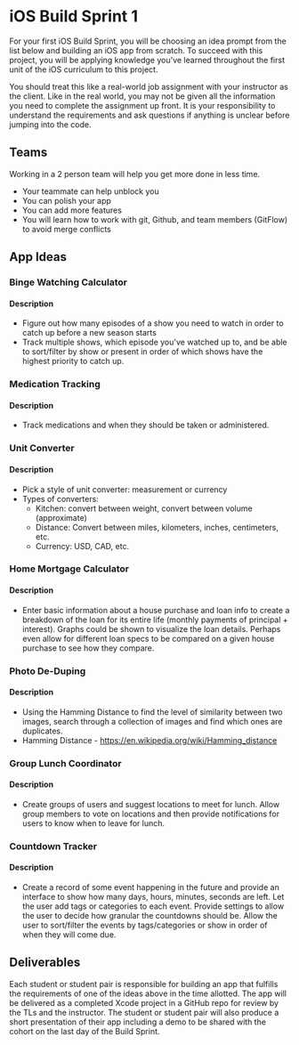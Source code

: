 # iOS Build Sprint 1

For your first iOS Build Sprint, you will be choosing an idea prompt from the list below and building an iOS app from scratch. To succeed with this project, you will be applying knowledge you've learned throughout the first unit of the iOS curriculum to this project.

You should treat this like a real-world job assignment with your instructor as the client. Like in the real world, you may not be given all the information you need to complete the assignment up front. It is your responsibility to understand the requirements and ask questions if anything is unclear before jumping into the code.

## Teams

Working in a 2 person team will help you get more done in less time.

* Your teammate can help unblock you 
* You can polish your app
* You can add more features
* You will learn how to work with git, Github, and team members (GitFlow) to avoid merge conflicts

## App Ideas

### Binge Watching Calculator
#### Description
- Figure out how many episodes of a show you need to watch in order to catch up before a new season starts
- Track multiple shows, which episode you've watched up to, and be able to sort/filter by show or present in order of which shows have the highest priority to catch up.

### Medication Tracking
#### Description
- Track medications and when they should be taken or administered.

### Unit Converter
#### Description
- Pick a style of unit converter: measurement or currency
- Types of converters:
    - Kitchen: convert between weight, convert between volume (approximate)
    - Distance: Convert between miles, kilometers, inches, centimeters, etc.
    - Currency: USD, CAD, etc.

### Home Mortgage Calculator
#### Description
- Enter basic information about a house purchase and loan info to create a breakdown of the loan for its entire life (monthly payments of principal + interest). Graphs could be shown to visualize the loan details. Perhaps even allow for different loan specs to be compared on a given house purchase to see how they compare.

### Photo De-Duping
#### Description
- Using the Hamming Distance to find the level of similarity between two images, search through a collection of images and find which ones are duplicates.
- Hamming Distance - https://en.wikipedia.org/wiki/Hamming_distance

### Group Lunch Coordinator
#### Description
- Create groups of users and suggest locations to meet for lunch. Allow group members to vote on locations and then provide notifications for users to know when to leave for lunch.

### Countdown Tracker
#### Description
- Create a record of some event happening in the future and provide an interface to show how many days, hours, minutes, seconds are left. Let the user add tags or categories to each event. Provide settings to allow the user to decide how granular the countdowns should be. Allow the user to sort/filter the events by tags/categories or show in order of when they will come due.

## Deliverables

Each student or student pair is responsible for building an app that fulfills the requirements of one of the ideas above in the time allotted. The app will be delivered as a completed Xcode project in a GitHub repo for review by the TLs and the instructor. The student or student pair will also produce a short presentation of their app including a demo to be shared with the cohort on the last day of the Build Sprint.
